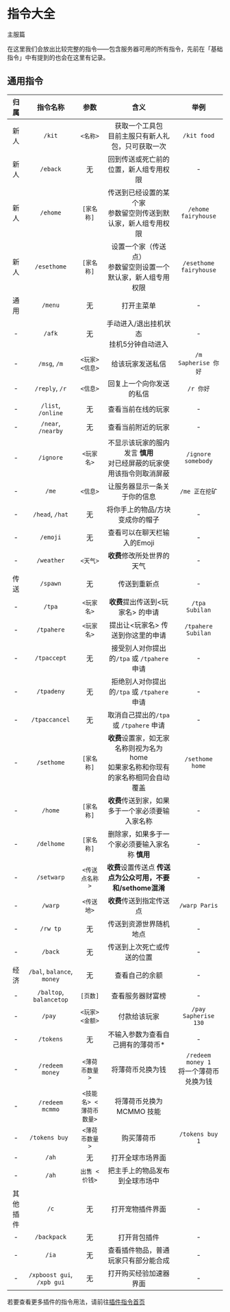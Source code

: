 # 指令大全
<span class="subtitle">主服篇</span>

在这里我们会放出比较完整的指令——包含服务器可用的所有指令，先前在「基础指令」中有提到的也会在这里有记录。

## 通用指令

| 归属 | 指令名称 | 参数 | 含义 | 举例 |
| :-: | :-: | :-: | :-: | :-: |
| 新人 | `/kit` | `<名称>` | 获取一个工具包<br>目前主服只有新人礼包，只可获取一次 | `/kit food` |
| 新人 | `/eback` | 无 | 回到传送或死亡前的位置，新人组专用权限 | - |
| 新人 | `/ehome` | `[家名称]` | 传送到已经设置的某个家<br>参数留空则传送到默认家，新人组专用权限 | `/ehome fairyhouse` |
| 新人 | `/esethome` | `[家名称]` | 设置一个家（传送点）<br>参数留空则设置一个默认家，新人组专用权限 | `/esethome fairyhouse` |
| 通用 | `/menu` | 无 | 打开主菜单 | - |
| - | `/afk` | 无 | 手动进入/退出挂机状态<br>挂机5分钟自动进入 | - |
| - | `/msg`, `/m` | `<玩家> <信息>` | 给该玩家发送私信 | `/m Sapherise 你好` |
| - | `/reply`, `/r` | `<信息>` | 回复上一个向你发送的私信 | `/r 你好` |
| - | `/list`, `/online` | 无 | 查看当前在线的玩家 | - |
| - | `/near`, `/nearby` | 无 | 查看当前附近的玩家 | - |
| - | `/ignore` | `<玩家名>` | 不显示该玩家的服内发言 **慎用**<br>对已经屏蔽的玩家使用该指令则取消屏蔽 | `/ignore somebody` |
| - | `/me` | `<信息>` | 让服务器显示一条关于你的信息 | `/me 正在挖矿` |
| - | `/head`, `/hat` | 无 | 将你手上的物品/方块变成你的帽子 | - |
| - | `/emoji` | 无 | 查看可以在聊天栏输入的Emoji | - |
| - | `/weather` | `<天气>` | **收费**修改所处世界的天气 | - |
| 传送 | `/spawn` | 无 | 传送到重新点 | - |
| - | `/tpa` | `<玩家名>` | **收费**提出传送到<玩家名> 的申请 | `/tpa Subilan` |
| - | `/tpahere` | `<玩家名>` | 提出让<玩家名> 传送到你这里的申请 | `/tpahere Subilan` |
| - | `/tpaccept` | 无 | 接受别人对你提出的`/tpa` 或 `/tpahere` 申请 | - |
| - | `/tpadeny` | 无 | 拒绝别人对你提出的`/tpa` 或 `/tpahere` 申请 | - |
| - | `/tpaccancel` | 无 | 取消自己提出的`/tpa` 或 `/tpahere` 申请 | - |
| - | `/sethome` | `[家名称]` | **收费**设置家，如无家名称则视为名为home<br>如果家名称和你现有的家名称相同会自动覆盖 | `/sethome home` |
| - | `/home` | `[家名称]` | **收费**传送到家，如果多于一个家必须要输入家名称 | - |
| - | `/delhome` | `[家名称]` | 删除家，如果多于一个家必须要输入家名称 **慎用** | - |
| - | `/setwarp` | `<传送点名称>` | **收费**设置传送点 **传送点为公众可用，不要和/sethome混淆** | - |
| - | `/warp` | `<传送地>` | **收费**传送到指定传送点 | `/warp Paris` |
| - | `/rw tp` | 无 | 传送到资源世界随机地点 | - |
| - | `/back` | 无 | 传送到上次死亡或传送的位置 | - |
| 经济 | `/bal`, `balance`, `money` | 无 | 查看自己的余额 | - |
| - | `/baltop`, `balancetop` | `[页数]` | 查看服务器财富榜 | - |
| - | `/pay ` | `<玩家> <金额>` | 付款给该玩家 | `/pay Sapherise 130` |
| - | `/tokens` | 无 | 不输入参数为查看自己拥有的薄荷币* | - |
| - | `/redeem money` | `<薄荷币数量>` | 将薄荷币兑换为钱 | `/redeem money 1`<br>将一个薄荷币兑换为钱 |
| - | `/redeem mcmmo` | `<技能名> <薄荷币数量>` | 将薄荷币兑换为MCMMO 技能 | 
| - | `/tokens buy `| `<薄荷币数量>` | 购买薄荷币 | `/tokens buy 1` |
| - | `/ah` | 无 | 打开全球市场界面 | 
| - | `/ah` | `出售 <价钱>` | 把主手上的物品发布到全球市场中 | 
| 其他插件 | `/c` | 无 | 打开宠物插件界面 | - |
| - | `/backpack` | 无 | 打开背包插件 | - |
| - | `/ia` | 无 | 查看插件物品，普通玩家只有部分能合成 | - |
| - | `/xpboost gui`, `/xpb gui` | 无 | 打开购买经验加速器界面| - |

若要查看更多插件的指令用法，请前往[插件指令首页](/plugins/index.md)
